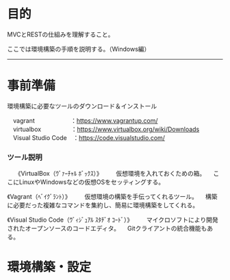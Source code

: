 # 目的
MVCとRESTの仕組みを理解すること。

ここでは環境構築の手順を説明する。（Windows編）

***
# 事前準備
環境構築に必要なツールのダウンロード＆インストール

　vagrant　　　　　　：https://www.vagrantup.com/ <br>
　virtualbox　　　　　：https://www.virtualbox.org/wiki/Downloads <br>
　Visual Studio Code　：https://code.visualstudio.com/ <br>

 ### ツール説明
 　
  《VirtualBox（ｳﾞｧｰﾁｬﾙ ﾎﾞｯｸｽ）》
  　　仮想環境を入れておくための箱。
    　ここにLinuxやWindowsなどの仮想OSをセッティングする。
  
  《Vagrant（ﾍﾞｲｸﾞﾗﾝﾄ）》
  　　仮想環境の構築を手伝ってくれるツール。
    　構築に必要だった複雑なコマンドを集約し、簡易に環境構築をしてくれる。
     
   《Visual Studio Code（ｳﾞｨｼﾞｭｱﾙ ｽﾀﾁﾞｵ ｺｰﾄﾞ）》
   　　マイクロソフトにより開発されたオープンソースのコードエディタ。
     　Gitクライアントの統合機能もある。
      
# 環境構築・設定
   
    　
